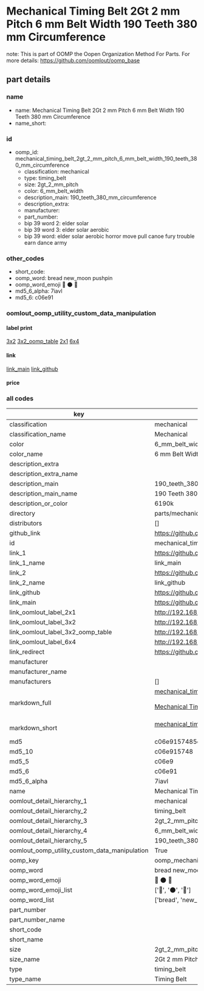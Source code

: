 # Mechanical Timing Belt 2Gt 2 mm Pitch 6 mm Belt Width 190 Teeth 380 mm Circumference  

note: This is part of OOMP the Oopen Organization Method For Parts. For more details: https://github.com/oomlout/oomp_base

##  part details
  







### name
* name: Mechanical Timing Belt 2Gt 2 mm Pitch 6 mm Belt Width 190 Teeth 380 mm Circumference
* name_short: 
### id
* oomp_id: mechanical_timing_belt_2gt_2_mm_pitch_6_mm_belt_width_190_teeth_380_mm_circumference
  * classification: mechanical
  * type: timing_belt
  * size: 2gt_2_mm_pitch
  * color: 6_mm_belt_width
  * description_main: 190_teeth_380_mm_circumference
  * description_extra: 
  * manufacturer: 
  * part_number: 
  * bip 39 word 2: elder solar
  * bip 39 word 3: elder solar aerobic
  * bip 39 word: elder solar aerobic horror move pull canoe fury trouble earn dance army

### other_codes
* short_code: 
* oomp_word: bread new_moon pushpin
* oomp_word_emoji :bread: :new_moon: :pushpin:
* md5_6_alpha: 7iavl
* md5_6: c06e91






### oomlout_oomp_utility_custom_data_manipulation
#### label print
[3x2](http://192.168.1.245:1112/?label=oomp%207iavl)
[3x2_oomp_table](http://192.168.1.108:1112/?label=oomp%207iavl)
[2x1](http://192.168.1.242:1112/?label=oomp%207iavl)
[6x4](http://192.168.1.55:1112/?label=oomp%207iavl)    

#### link

[link_main](https://github.com/oomlout/oomlout_oomp_version_1_messy/tree/main/parts/mechanical_timing_belt_2gt_2_mm_pitch_6_mm_belt_width_190_teeth_380_mm_circumference) [link_github](https://github.com/oomlout/oomlout_oomp_version_1_messy/tree/main/parts/mechanical_timing_belt_2gt_2_mm_pitch_6_mm_belt_width_190_teeth_380_mm_circumference)                             

#### price







### all codes 
| key | value |  
| --- | --- |  
| classification | mechanical |  
| classification_name | Mechanical |  
| color | 6_mm_belt_width |  
| color_name | 6 mm Belt Width |  
| description_extra |  |  
| description_extra_name |  |  
| description_main | 190_teeth_380_mm_circumference |  
| description_main_name | 190 Teeth 380 mm Circumference |  
| description_or_color | 6190k |  
| directory | parts/mechanical_timing_belt_2gt_2_mm_pitch_6_mm_belt_width_190_teeth_380_mm_circumference |  
| distributors | [] |  
| github_link | https://github.com/oomlout/oomlout_oomp_part_src/tree/main/parts/mechanical_timing_belt_2gt_2_mm_pitch_6_mm_belt_width_190_teeth_380_mm_circumference |  
| id | mechanical_timing_belt_2gt_2_mm_pitch_6_mm_belt_width_190_teeth_380_mm_circumference |  
| link_1 | https://github.com/oomlout/oomlout_oomp_version_1_messy/tree/main/parts/mechanical_timing_belt_2gt_2_mm_pitch_6_mm_belt_width_190_teeth_380_mm_circumference |  
| link_1_name | link_main |  
| link_2 | https://github.com/oomlout/oomlout_oomp_version_1_messy/tree/main/parts/mechanical_timing_belt_2gt_2_mm_pitch_6_mm_belt_width_190_teeth_380_mm_circumference |  
| link_2_name | link_github |  
| link_github | https://github.com/oomlout/oomlout_oomp_version_1_messy/tree/main/parts/mechanical_timing_belt_2gt_2_mm_pitch_6_mm_belt_width_190_teeth_380_mm_circumference |  
| link_main | https://github.com/oomlout/oomlout_oomp_version_1_messy/tree/main/parts/mechanical_timing_belt_2gt_2_mm_pitch_6_mm_belt_width_190_teeth_380_mm_circumference |  
| link_oomlout_label_2x1 | http://192.168.1.242:1112/?label=oomp%207iavl |  
| link_oomlout_label_3x2 | http://192.168.1.245:1112/?label=oomp%207iavl |  
| link_oomlout_label_3x2_oomp_table | http://192.168.1.108:1112/?label=oomp%207iavl |  
| link_oomlout_label_6x4 | http://192.168.1.55:1112/?label=oomp%207iavl |  
| link_redirect | https://github.com/oomlout/oomlout_oomp_version_1_messy/tree/main/parts/mechanical_timing_belt_2gt_2_mm_pitch_6_mm_belt_width_190_teeth_380_mm_circumference |  
| manufacturer |  |  
| manufacturer_name |  |  
| manufacturers | [] |  
| markdown_full | [mechanical_timing_belt_2gt_2_mm_pitch_6_mm_belt_width_190_teeth_380_mm_circumference](none)<br>[](none)<br>[Mechanical Timing Belt 2Gt 2 Mm Pitch 6 Mm Belt Width 190 Teeth 380 Mm Circumference](none)<br><br> |  
| markdown_short | [mechanical_timing_belt_2gt_2_mm_pitch_6_mm_belt_width_190_teeth_380_mm_circumference](none)<br><br> |  
| md5 | c06e9157485e6432b54866da08739a3a |  
| md5_10 | c06e915748 |  
| md5_5 | c06e9 |  
| md5_6 | c06e91 |  
| md5_6_alpha | 7iavl |  
| name | Mechanical Timing Belt 2Gt 2 mm Pitch 6 mm Belt Width 190 Teeth 380 mm Circumference |  
| oomlout_detail_hierarchy_1 | mechanical |  
| oomlout_detail_hierarchy_2 | timing_belt |  
| oomlout_detail_hierarchy_3 | 2gt_2_mm_pitch |  
| oomlout_detail_hierarchy_4 | 6_mm_belt_width |  
| oomlout_detail_hierarchy_5 | 190_teeth_380_mm_circumference |  
| oomlout_oomp_utility_custom_data_manipulation | True |  
| oomp_key | oomp_mechanical_timing_belt_2gt_2_mm_pitch_6_mm_belt_width_190_teeth_380_mm_circumference |  
| oomp_word | bread new_moon pushpin |  
| oomp_word_emoji | :bread: :new_moon: :pushpin: |  
| oomp_word_emoji_list | [':bread:', ':new_moon:', ':pushpin:'] |  
| oomp_word_list | ['bread', 'new_moon', 'pushpin'] |  
| part_number |  |  
| part_number_name |  |  
| short_code |  |  
| short_name |  |  
| size | 2gt_2_mm_pitch |  
| size_name | 2Gt 2 mm Pitch |  
| type | timing_belt |  
| type_name | Timing Belt |  

